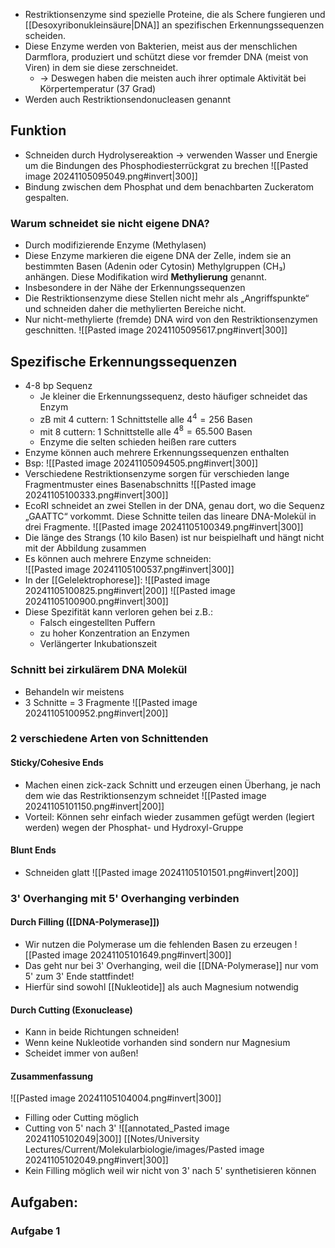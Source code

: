 - Restriktionsenzyme sind spezielle Proteine, die als Schere fungieren und [[Desoxyribonukleinsäure|DNA]] an spezifischen Erkennungssequenzen scheiden. 
- Diese Enzyme werden von Bakterien, meist aus der menschlichen Darmflora, produziert und schützt diese vor fremder DNA (meist von Viren) in dem sie diese zerschneidet.
	- -> Deswegen haben die meisten auch ihrer optimale Aktivität bei Körpertemperatur (37 Grad)
- Werden auch Restriktionsendonucleasen genannt
 
## Funktion
- Schneiden durch Hydrolysereaktion -> verwenden Wasser und Energie um die Bindungen des Phosphodiesterrückgrat zu brechen
![[Pasted image 20241105095049.png#invert|300]]
- Bindung zwischen dem Phosphat und dem benachbarten Zuckeratom gespalten.
### Warum schneidet sie nicht eigene DNA?
- Durch modifizierende Enzyme (Methylasen)
- Diese Enzyme markieren die eigene DNA der Zelle, indem sie an bestimmten Basen (Adenin oder Cytosin) Methylgruppen (CH₃) anhängen. Diese Modifikation wird **Methylierung** genannt.
- Insbesondere in der Nähe der Erkennungssequenzen
- Die Restriktionsenzyme diese Stellen nicht mehr als „Angriffspunkte“ und schneiden daher die methylierten Bereiche nicht. 
- Nur nicht-methylierte (fremde) DNA wird von den Restriktionsenzymen geschnitten.
![[Pasted image 20241105095617.png#invert|300]]
## Spezifische Erkennungssequenzen
- 4-8 bp Sequenz
	- Je kleiner die Erkennungssequenz, desto häufiger schneidet das Enzym
	- zB mit 4 cuttern: 1 Schnittstelle alle $4^{4}=256$ Basen
	- mit 8 cuttern: 1 Schnittstelle alle $4^{8}=65.500$ Basen
	- Enzyme die selten schieden heißen rare cutters
- Enzyme können auch mehrere Erkennungssequenzen enthalten
- Bsp:
![[Pasted image 20241105094505.png#invert|300]]
- Verschiedene Restriktionsenzyme sorgen für verschieden lange Fragmentmuster eines Basenabschnitts
![[Pasted image 20241105100333.png#invert|300]]
- EcoRI schneidet an zwei Stellen in der DNA, genau dort, wo die Sequenz „GAATTC“ vorkommt. Diese Schnitte teilen das lineare DNA-Molekül in drei Fragmente.
![[Pasted image 20241105100349.png#invert|300]]
- Die länge des Strangs (10 kilo Basen) ist nur beispielhaft und hängt nicht mit der Abbildung zusammen
- Es können auch mehrere Enzyme schneiden:   
![[Pasted image 20241105100537.png#invert|300]]
- In der [[Gelelektrophorese]]:
![[Pasted image 20241105100825.png#invert|200]]
![[Pasted image 20241105100900.png#invert|300]]
- Diese Spezifität kann verloren gehen bei z.B.:
	- Falsch eingestellten Puffern
	- zu hoher Konzentration an Enzymen
	- Verlängerter Inkubationszeit
### Schnitt bei zirkulärem DNA Molekül
- Behandeln wir meistens
- 3 Schnitte = 3 Fragmente
![[Pasted image 20241105100952.png#invert|200]]
### 2 verschiedene Arten von Schnittenden
#### Sticky/Cohesive Ends
- Machen einen zick-zack Schnitt und erzeugen einen Überhang, je nach dem wie das Restriktionsenzym schneidet
![[Pasted image 20241105101150.png#invert|200]]
- Vorteil: Können sehr einfach wieder zusammen gefügt werden (legiert werden) wegen der Phosphat- und Hydroxyl-Gruppe
#### Blunt Ends
- Schneiden glatt
![[Pasted image 20241105101501.png#invert|200]]
### 3' Overhanging mit 5' Overhanging verbinden
#### Durch Filling ([[DNA-Polymerase]])
- Wir nutzen die Polymerase um die fehlenden Basen zu erzeugen
![[Pasted image 20241105101649.png#invert|300]]
- Das geht nur bei 3' Overhanging, weil die [[DNA-Polymerase]] nur vom 5' zum 3' Ende stattfindet!
- Hierfür sind sowohl [[Nukleotide]] als auch Magnesium notwendig
#### Durch Cutting (Exonuclease)
- Kann in beide Richtungen schneiden!
- Wenn keine Nukleotide vorhanden sind sondern nur Magnesium
- Scheidet immer von außen!
#### Zusammenfassung
![[Pasted image 20241105104004.png#invert|300]]
- Filling oder Cutting möglich
- Cutting von 5' nach 3'
![[annotated_Pasted image 20241105102049|300]]
[[Notes/University Lectures/Current/Molekularbiologie/images/Pasted image 20241105102049.png#invert|300]]
- Kein Filling möglich weil wir nicht von 3' nach 5' synthetisieren können
## Aufgaben:
### Aufgabe 1

